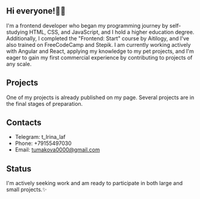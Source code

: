 ## Hi everyone!👨‍💻
I'm a frontend developer who began my programming journey by self-studying HTML, CSS, and JavaScript, and I hold a higher education degree. Additionally, I completed the "Frontend: Start" course by Aitilogy, and I've also trained on FreeCodeCamp and Stepik. I am currently working actively with Angular and React, applying my knowledge to my pet projects, and I'm eager to gain my first commercial experience by contributing to projects of any scale.

## Projects
One of my projects is already published on my page.
Several projects are in the final stages of preparation.
## Contacts
- Telegram: t_Irina_laf
- Phone: +79155497030
- Email: tumakova0000@gmail.com
## Status
I'm actively seeking work and am ready to participate in both large and small projects.✨

<!--
**Irinalaf/Irinalaf** is a ✨ _special_ ✨ repository because its `README.md` (this file) appears on your GitHub profile.

Here are some ideas to get you started:

- 🔭 I’m currently working on ...
- 🌱 I’m currently learning ...
- 👯 I’m looking to collaborate on ...
- 🤔 I’m looking for help with ...
- 💬 Ask me about ...
- 📫 How to reach me: ...
- 😄 Pronouns: ...
- ⚡ Fun fact: ...
-->

